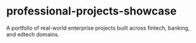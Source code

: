 # professional-projects-showcase
A portfolio of real-world enterprise projects built across fintech, banking, and edtech domains.
